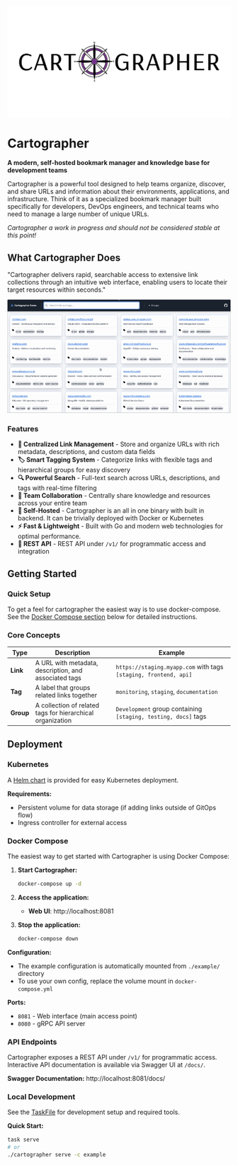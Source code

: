 ![intro](logo/CartoLogo.png)

# Cartographer

**A modern, self-hosted bookmark manager and knowledge base for development teams**

Cartographer is a powerful tool designed to help teams organize, discover, and share URLs and information about their environments, applications, and infrastructure. Think of it as a specialized bookmark manager built specifically for developers, DevOps engineers, and technical teams who need to manage a large number of unique URLs.

*Cartographer a work in progress and should not be considered stable at this point!*

## What Cartographer Does

"Cartographer delivers rapid, searchable access to extensive link collections through an intuitive web interface, enabling users to locate their target resources within seconds."

![Cartographer UI](cartographer_ui.gif)

### Features
- **🔗 Centralized Link Management** - Store and organize URLs with rich metadata, descriptions, and custom data fields
- **🏷️ Smart Tagging System** - Categorize links with flexible tags and hierarchical groups for easy discovery
- **🔍 Powerful Search** - Full-text search across URLs, descriptions, and tags with real-time filtering
- **👥 Team Collaboration** - Centrally share knowledge and resources across your entire team
- **🚀 Self-Hosted** - Cartographer is an all in one binary with built in backend. It can be trivially deployed with Docker or Kubernetes
- **⚡ Fast & Lightweight** - Built with Go and modern web technologies for optimal performance.
- **🔌 REST API** - REST API under `/v1/` for programmatic access and integration

## Getting Started

### Quick Setup

To get a feel for cartographer the easiest way is to use docker-compose. See the [Docker Compose section](#docker-compose) below for detailed instructions.

### Core Concepts

| Type | Description | Example |
| ---- | ----------- | ------- |
| **Link** | A URL with metadata, description, and associated tags | `https://staging.myapp.com` with tags `[staging, frontend, api]` |
| **Tag** | A label that groups related links together | `monitoring`, `staging`, `documentation` |
| **Group** | A collection of related tags for hierarchical organization | `Development` group containing `[staging, testing, docs]` tags |

## Deployment

### Kubernetes

A [Helm chart](charts/cartographer/values.yaml) is provided for easy Kubernetes deployment. 

**Requirements:**
- Persistent volume for data storage (if adding links outside of GitOps flow)
- Ingress controller for external access

### Docker Compose

The easiest way to get started with Cartographer is using Docker Compose:

1. **Start Cartographer:**
   ```bash
   docker-compose up -d
   ```

2. **Access the application:**
   - **Web UI**: http://localhost:8081

3. **Stop the application:**
   ```bash
   docker-compose down
   ```

**Configuration:**
- The example configuration is automatically mounted from `./example/` directory
- To use your own config, replace the volume mount in `docker-compose.yml`

**Ports:**
- `8081` - Web interface (main access point)
- `8080` - gRPC API server

### API Endpoints

Cartographer exposes a REST API under `/v1/` for programmatic access. Interactive API documentation is available via Swagger UI at `/docs/`.

**Swagger Documentation:** http://localhost:8081/docs/

### Local Development

See the [TaskFile](Taskfile.yml) for development setup and required tools.

**Quick Start:**
```bash
task serve
# or
./cartographer serve -c example
```